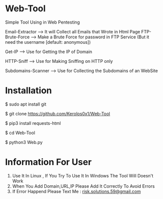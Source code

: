 # Web-Tool

Simple Tool Using in Web Pentesting

Email-Extractor --> It will Collect all Emails that Wrote in Html Page
FTP-Brute-Force --> Make a Brute Force for password in FTP Service (But it need the username [default: anonymous])

Get-IP --> Use for Getting the IP of Domain

HTTP-Sniff --> Use for Making Sniffing on HTTP only

Subdomains-Scanner --> Use for Collecting the Subdomains of an WebSite



# Installation

$ sudo apt install git

$ git clone https://github.com/Kerolos0x1/Web-Tool

$ pip3 install requests-html

$ cd Web-Tool

$ python3 Web.py

# Information For User

1. Use It In Linux , If You Try To Use It In Windows The Tool Will Doesn't Work 
2. When You Add Domain,URL,IP Please Add It Correctly To Avoid Errors
3. If Error Happend Please Text Me : risk.solutions.59@gmail.com
